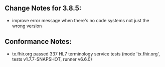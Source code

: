 ## Change Notes for 3.8.5:

* improve error message when there's no code systems not just the wrong version

## Conformance Notes:

* tx.fhir.org passed 337 HL7 terminology service tests (mode 'tx.fhir.org', tests v1.7.7-SNAPSHOT, runner v6.6.0)
